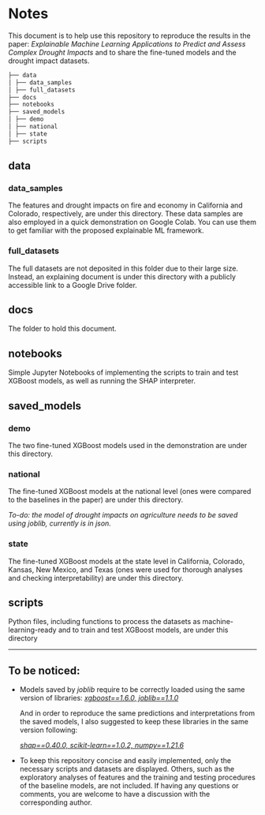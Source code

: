# Notes

This document is to help use this repository to reproduce the results in the paper: *Explainable Machine Learning Applications to Predict and Assess Complex Drought Impacts* and to share the fine-tuned models and the drought impact datasets.

```html
├── data
│ ├── data_samples
│ ├── full_datasets
├── docs
├── notebooks
├── saved_models
│ ├── demo
│ ├── national
│ ├── state
├── scripts
```

## data

### data_samples

The features and drought impacts on fire and economy in California and Colorado, respectively, are under this directory. These data samples are also employed in a quick demonstration on Google Colab. You can use them to get familiar with the proposed explainable ML framework.

### full_datasets

The full datasets are not deposited in this folder due to their large size. Instead, an explaining document is under this directory with a publicly accessible link to a Google Drive folder.

## docs

The folder to hold this document.

## notebooks

Simple Jupyter Notebooks of implementing the scripts to train and test XGBoost models, as well as running the SHAP interpreter.

## saved_models

### demo

The two fine-tuned XGBoost models used in the demonstration are under this directory.

### national

The fine-tuned XGBoost models at the national level (ones were compared to the baselines in the paper) are under this directory.

*To-do: the model of drought impacts on agriculture needs to be saved using joblib, currently is in json.*

### state

The fine-tuned XGBoost models at the state level in California, Colorado, Kansas, New Mexico, and Texas (ones were used for thorough analyses and checking interpretability) are under this directory.

## scripts

Python files, including functions to process the datasets as machine-learning-ready and to train and test XGBoost models, are under this directory

------

## To be noticed: 

* Models saved by *joblib* require to be correctly loaded using the same version of libraries: *<u>xgboost==1.6.0,  joblib==1.1.0</u>* 

  And in order to reproduce the same predictions and interpretations from the saved models, I also suggested to keep these libraries in the same version following: 

  *<u>shap==0.40.0, scikit-learn==1.0.2, numpy==1.21.6</u>*

* To keep this repository concise and easily implemented, only the necessary scripts and datasets are displayed. Others, such as the exploratory analyses of features and the training and testing procedures of the baseline models, are not included. If having any questions or comments, you are welcome to have a discussion with the corresponding author.